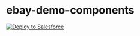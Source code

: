 # ebay-demo-components

<a href="https://githubsfdeploy.herokuapp.com?owner=tylercarlsonsf&repo=ebay-demo-components&ref=master">
  <img alt="Deploy to Salesforce"
       src="https://raw.githubusercontent.com/afawcett/githubsfdeploy/master/deploy.png">
</a>
